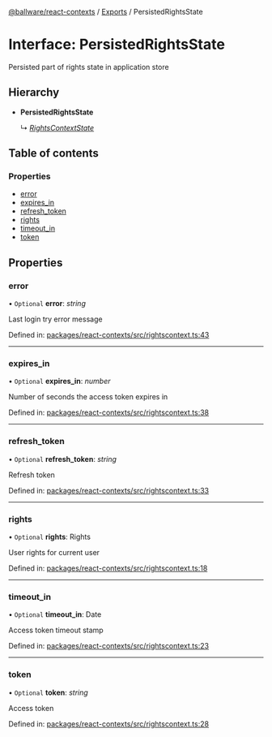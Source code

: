 [@ballware/react-contexts](../README.md) / [Exports](../modules.md) / PersistedRightsState

# Interface: PersistedRightsState

Persisted part of rights state in application store

## Hierarchy

* **PersistedRightsState**

  ↳ [*RightsContextState*](rightscontextstate.md)

## Table of contents

### Properties

- [error](persistedrightsstate.md#error)
- [expires\_in](persistedrightsstate.md#expires_in)
- [refresh\_token](persistedrightsstate.md#refresh_token)
- [rights](persistedrightsstate.md#rights)
- [timeout\_in](persistedrightsstate.md#timeout_in)
- [token](persistedrightsstate.md#token)

## Properties

### error

• `Optional` **error**: *string*

Last login try error message

Defined in: [packages/react-contexts/src/rightscontext.ts:43](https://github.com/ballware/ballware-client/blob/f0c9e54/packages/react-contexts/src/rightscontext.ts#L43)

___

### expires\_in

• `Optional` **expires\_in**: *number*

Number of seconds the access token expires in

Defined in: [packages/react-contexts/src/rightscontext.ts:38](https://github.com/ballware/ballware-client/blob/f0c9e54/packages/react-contexts/src/rightscontext.ts#L38)

___

### refresh\_token

• `Optional` **refresh\_token**: *string*

Refresh token

Defined in: [packages/react-contexts/src/rightscontext.ts:33](https://github.com/ballware/ballware-client/blob/f0c9e54/packages/react-contexts/src/rightscontext.ts#L33)

___

### rights

• `Optional` **rights**: Rights

User rights for current user

Defined in: [packages/react-contexts/src/rightscontext.ts:18](https://github.com/ballware/ballware-client/blob/f0c9e54/packages/react-contexts/src/rightscontext.ts#L18)

___

### timeout\_in

• `Optional` **timeout\_in**: Date

Access token timeout stamp

Defined in: [packages/react-contexts/src/rightscontext.ts:23](https://github.com/ballware/ballware-client/blob/f0c9e54/packages/react-contexts/src/rightscontext.ts#L23)

___

### token

• `Optional` **token**: *string*

Access token

Defined in: [packages/react-contexts/src/rightscontext.ts:28](https://github.com/ballware/ballware-client/blob/f0c9e54/packages/react-contexts/src/rightscontext.ts#L28)
